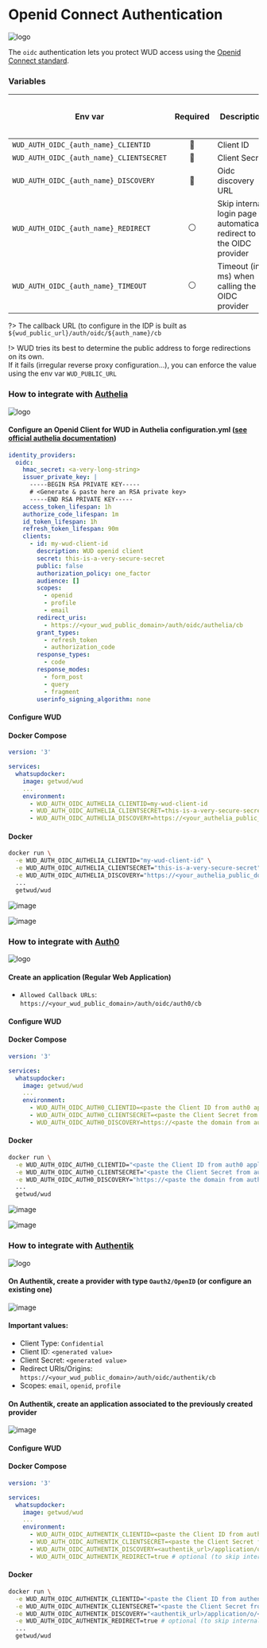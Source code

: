 # Openid Connect Authentication
![logo](oidc.png)

The `oidc` authentication lets you protect WUD access using the [Openid Connect standard](https://openid.net/).

### Variables

| Env var                                  | Required       | Description                                                            | Supported values | Default value when missing |
|------------------------------------------|:--------------:|------------------------------------------------------------------------|------------------|----------------------------|
| `WUD_AUTH_OIDC_{auth_name}_CLIENTID`     | :red_circle:   | Client ID                                                              |                  |                            |
| `WUD_AUTH_OIDC_{auth_name}_CLIENTSECRET` | :red_circle:   | Client Secret                                                          |                  |                            |
| `WUD_AUTH_OIDC_{auth_name}_DISCOVERY`    | :red_circle:   | Oidc discovery URL                                                     |                  |                            |
| `WUD_AUTH_OIDC_{auth_name}_REDIRECT`     | :white_circle: | Skip internal login page & automatically redirect to the OIDC provider | `true`, `false`  | `false`                    |
| `WUD_AUTH_OIDC_{auth_name}_TIMEOUT`      | :white_circle: | Timeout (in ms) when calling the OIDC provider                         | Minimum is 500   | `5000`                     |

?> The callback URL (to configure in the IDP is built as `${wud_public_url}/auth/oidc/${auth_name}/cb`

!> WUD tries its best to determine the public address to forge redirections on its own. \
If it fails (irregular reverse proxy configuration...), you can enforce the value using the env var `WUD_PUBLIC_URL` 

### How to integrate with&nbsp;[Authelia](https://www.authelia.com)
![logo](authelia.png)

#### Configure an Openid Client for WUD in Authelia configuration.yml ([see official authelia documentation](https://www.authelia.com/docs/configuration/identity-providers/oidc.html))
```yaml
identity_providers:
  oidc:
    hmac_secret: <a-very-long-string>
    issuer_private_key: |
      -----BEGIN RSA PRIVATE KEY-----
      # <Generate & paste here an RSA private key>
      -----END RSA PRIVATE KEY-----    
    access_token_lifespan: 1h
    authorize_code_lifespan: 1m
    id_token_lifespan: 1h
    refresh_token_lifespan: 90m
    clients:
      - id: my-wud-client-id
        description: WUD openid client
        secret: this-is-a-very-secure-secret
        public: false
        authorization_policy: one_factor
        audience: []
        scopes:
          - openid
          - profile
          - email
        redirect_uris:
          - https://<your_wud_public_domain>/auth/oidc/authelia/cb
        grant_types:
          - refresh_token
          - authorization_code
        response_types:
          - code
        response_modes:
          - form_post
          - query
          - fragment
        userinfo_signing_algorithm: none
```

#### Configure WUD
<!-- tabs:start -->
#### **Docker Compose**
```yaml
version: '3'

services:
  whatsupdocker:
    image: getwud/wud
    ...
    environment:
      - WUD_AUTH_OIDC_AUTHELIA_CLIENTID=my-wud-client-id
      - WUD_AUTH_OIDC_AUTHELIA_CLIENTSECRET=this-is-a-very-secure-secret
      - WUD_AUTH_OIDC_AUTHELIA_DISCOVERY=https://<your_authelia_public_domain>/.well-known/openid-configuration
```
#### **Docker**
```bash
docker run \
  -e WUD_AUTH_OIDC_AUTHELIA_CLIENTID="my-wud-client-id" \
  -e WUD_AUTH_OIDC_AUTHELIA_CLIENTSECRET="this-is-a-very-secure-secret" \
  -e WUD_AUTH_OIDC_AUTHELIA_DISCOVERY="https://<your_authelia_public_domain>/.well-known/openid-configuration" \
  ...
  getwud/wud
```
<!-- tabs:end -->

![image](authelia_00.png)

![image](authelia_01.png)

### How to integrate with&nbsp;[Auth0](http://auth0.com)
![logo](auth0.png)

#### Create an application (Regular Web Application)
- `Allowed Callback URLs`: `https://<your_wud_public_domain>/auth/oidc/auth0/cb`

#### Configure WUD
<!-- tabs:start -->
#### **Docker Compose**
```yaml
version: '3'

services:
  whatsupdocker:
    image: getwud/wud
    ...
    environment:
      - WUD_AUTH_OIDC_AUTH0_CLIENTID=<paste the Client ID from auth0 application settings>
      - WUD_AUTH_OIDC_AUTH0_CLIENTSECRET=<paste the Client Secret from auth0 application settings>
      - WUD_AUTH_OIDC_AUTH0_DISCOVERY=https://<paste the domain from auth0 application settings>/.well-known/openid-configuration
```
#### **Docker**
```bash
docker run \
  -e WUD_AUTH_OIDC_AUTH0_CLIENTID="<paste the Client ID from auth0 application settings>" \
  -e WUD_AUTH_OIDC_AUTH0_CLIENTSECRET="<paste the Client Secret from auth0 application settings>" \
  -e WUD_AUTH_OIDC_AUTH0_DISCOVERY="https://<paste the domain from auth0 application settings>/.well-known/openid-configuration" \
  ...
  getwud/wud
```
<!-- tabs:end -->

![image](auth0_00.png)

![image](auth0_01.png)


### How to integrate with&nbsp;[Authentik](https://goauthentik.io/)
![logo](authentik.png)

#### On Authentik, create a provider with type `Oauth2/OpenID` (or configure an existing one)
![image](authentik_00.png)

#### Important values:
- Client Type: `Confidential`
- Client ID: `<generated value>`
- Client Secret: `<generated value>`
- Redirect URIs/Origins: `https://<your_wud_public_domain>/auth/oidc/authentik/cb`
- Scopes: `email`, `openid`, `profile`

#### On Authentik, create an application associated to the previously created provider
![image](authentik_01.png)

#### Configure WUD
<!-- tabs:start -->
#### **Docker Compose**
```yaml
version: '3'

services:
  whatsupdocker:
    image: getwud/wud
    ...
    environment:
      - WUD_AUTH_OIDC_AUTHENTIK_CLIENTID=<paste the Client ID from authentik wud_oidc provider>
      - WUD_AUTH_OIDC_AUTHENTIK_CLIENTSECRET=<paste the Client Secret from authentik wud_oidc provider>
      - WUD_AUTH_OIDC_AUTHENTIK_DISCOVERY=<authentik_url>/application/o/<authentik_application_name>/.well-known/openid-configuration
      - WUD_AUTH_OIDC_AUTHENTIK_REDIRECT=true # optional (to skip internal login page)
```
#### **Docker**
```bash
docker run \
  -e WUD_AUTH_OIDC_AUTHENTIK_CLIENTID="<paste the Client ID from authentik wud_oidc provider>" \
  -e WUD_AUTH_OIDC_AUTHENTIK_CLIENTSECRET="<paste the Client Secret from authentik wud_oidc provider>" \
  -e WUD_AUTH_OIDC_AUTHENTIK_DISCOVERY="<authentik_url>/application/o/<authentik_application_name>/.well-known/openid-configuration" \
  -e WUD_AUTH_OIDC_AUTHENTIK_REDIRECT=true # optional (to skip internal login page) \  
  ...
  getwud/wud
```
<!-- tabs:end -->
